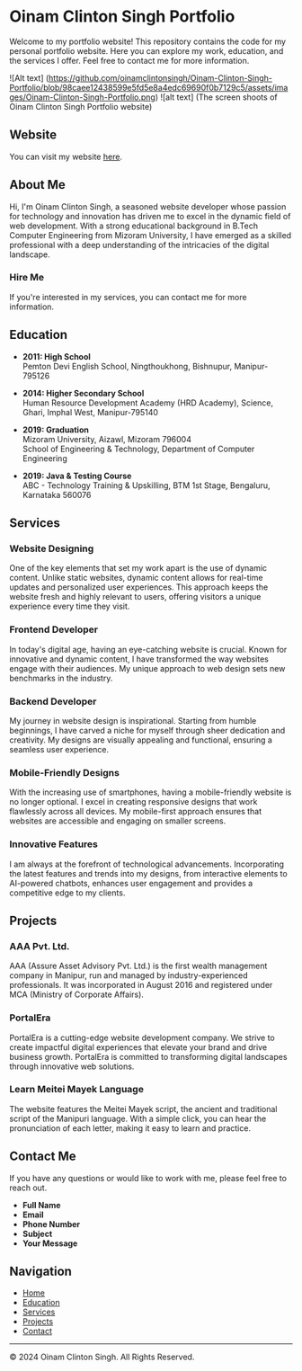 # Oinam Clinton Singh Portfolio

Welcome to my portfolio website! This repository contains the code for my personal portfolio website. Here you can explore my work, education, and the services I offer. Feel free to contact me for more information.

![Alt text] (https://github.com/oinamclintonsingh/Oinam-Clinton-Singh-Portfolio/blob/98caee12438599e5fd5e8a4edc69690f0b7129c5/assets/images/Oinam-Clinton-Singh-Portfolio.png)
![alt text] (The screen shoots of Oinam Clinton Singh Portfolio website)

## Website

You can visit my website [here](https://oinamclintonsingh.github.io/Oinam-Clinton-Singh-Portfolio/).

## About Me

Hi, I'm Oinam Clinton Singh, a seasoned website developer whose passion for technology and innovation has driven me to excel in the dynamic field of web development. With a strong educational background in B.Tech Computer Engineering from Mizoram University, I have emerged as a skilled professional with a deep understanding of the intricacies of the digital landscape.

### Hire Me

If you're interested in my services, you can contact me for more information.


## Education

- **2011: High School**  
  Pemton Devi English School, Ningthoukhong, Bishnupur, Manipur-795126

- **2014: Higher Secondary School**  
  Human Resource Development Academy (HRD Academy), Science, Ghari, Imphal West, Manipur-795140

- **2019: Graduation**  
  Mizoram University, Aizawl, Mizoram 796004  
  School of Engineering & Technology, Department of Computer Engineering

- **2019: Java & Testing Course**  
  ABC - Technology Training & Upskilling, BTM 1st Stage, Bengaluru, Karnataka 560076

## Services

### Website Designing

One of the key elements that set my work apart is the use of dynamic content. Unlike static websites, dynamic content allows for real-time updates and personalized user experiences. This approach keeps the website fresh and highly relevant to users, offering visitors a unique experience every time they visit.

### Frontend Developer

In today's digital age, having an eye-catching website is crucial. Known for innovative and dynamic content, I have transformed the way websites engage with their audiences. My unique approach to web design sets new benchmarks in the industry.

### Backend Developer

My journey in website design is inspirational. Starting from humble beginnings, I have carved a niche for myself through sheer dedication and creativity. My designs are visually appealing and functional, ensuring a seamless user experience.

### Mobile-Friendly Designs

With the increasing use of smartphones, having a mobile-friendly website is no longer optional. I excel in creating responsive designs that work flawlessly across all devices. My mobile-first approach ensures that websites are accessible and engaging on smaller screens.

### Innovative Features

I am always at the forefront of technological advancements. Incorporating the latest features and trends into my designs, from interactive elements to AI-powered chatbots, enhances user engagement and provides a competitive edge to my clients.

## Projects

### AAA Pvt. Ltd.

AAA (Assure Asset Advisory Pvt. Ltd.) is the first wealth management company in Manipur, run and managed by industry-experienced professionals. It was incorporated in August 2016 and registered under MCA (Ministry of Corporate Affairs).



### PortalEra

PortalEra is a cutting-edge website development company. We strive to create impactful digital experiences that elevate your brand and drive business growth. PortalEra is committed to transforming digital landscapes through innovative web solutions.



### Learn Meitei Mayek Language

The website features the Meitei Mayek script, the ancient and traditional script of the Manipuri language. With a simple click, you can hear the pronunciation of each letter, making it easy to learn and practice.



## Contact Me

If you have any questions or would like to work with me, please feel free to reach out.

- **Full Name**
- **Email**
- **Phone Number**
- **Subject**
- **Your Message**



## Navigation

- [Home](https://oinamclintonsingh.github.io/Oinam-Clinton-Singh-Portfolio/)
- [Education](https://oinamclintonsingh.github.io/Oinam-Clinton-Singh-Portfolio/#Education)
- [Services](https://oinamclintonsingh.github.io/Oinam-Clinton-Singh-Portfolio/#Services)
- [Projects](https://oinamclintonsingh.github.io/Oinam-Clinton-Singh-Portfolio/#Project)
- [Contact](https://oinamclintonsingh.github.io/Oinam-Clinton-Singh-Portfolio/#Contact)

---

© 2024 Oinam Clinton Singh. All Rights Reserved.
